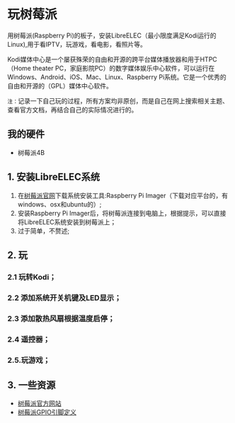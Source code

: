 # 玩树莓派
用树莓派(Raspberry Pi)的板子，安装LibreELEC（最小限度满足Kodi运行的Linux),用于看IPTV，玩游戏，看电影，看照片等。  
  
Kodi媒体中心是一个屡获殊荣的自由和开源的跨平台媒体播放器和用于HTPC（Home theater PC，家庭影院PC）的数字媒体娱乐中心软件，可以运行在Windows、Android、iOS、Mac、Linux、Raspberry Pi系统。它是一个优秀的自由和开源的（GPL）媒体中心软件。  

`注：`记录一下自己玩的过程，所有方案均非原创，而是自己在网上搜索相关主题、查看官方文档，再结合自己的实际情况进行的。  

## 我的硬件
* 树莓派4B

## 1. 安装LibreELEC系统
1. 在[树莓派官网](https://www.raspberrypi.org/software/)下载系统安装工具:Raspberry Pi Imager（下载对应平台的，有windows、osx和ubuntu的）;
2. 安装Raspberry Pi Imager后，将树莓派连接到电脑上，根据提示，可以直接将LibreELEC系统安装到树莓派上；
3. 过于简单，不赘述;

## 2. 玩
### 2.1 玩转Kodi；
### 2.2 添加系统开关机键及LED显示；
### 2.3 添加散热风扇根据温度启停；
### 2.4 遥控器；
### 2.5.玩游戏；


## 3. 一些资源

* [树莓派官方网站](https://www.raspberrypi.org/)
* [树莓派GPIO引脚定义](https://pinout.xyz/)
